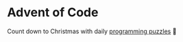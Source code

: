 # Advent of Code

Count down to Christmas with daily [programming puzzles](https://adventofcode.com/) 🎄